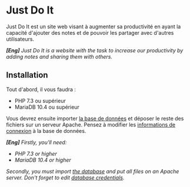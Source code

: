 # Just Do It
Just Do It est un site web visant à augmenter sa productivité en ayant la capacité d'ajouter des notes et de pouvoir les partager avec d'autres utilisateurs.

***[Eng]** Just Do It is a website with the task to increase our productivity by adding notes and sharing them with others.*

## Installation
Tout d'abord, il vous faudra :
 - PHP 7.3 ou supérieur
 - MariaDB 10.4 ou supérieur

Vous devrez ensuite importer [la base de données](https://github.com/EmpireDemocratiqueDuPoulpe/Just-Do-It-Projet-PHP/blob/master/projet_php.sql) et déposer le reste des fichiers sur un serveur Apache. Pensez à modifier les [informations de connexion](https://github.com/EmpireDemocratiqueDuPoulpe/Just-Do-It-Projet-PHP/blob/master/config/config.ini) à la base de données.

***[Eng]** Firstly, you'll need:*
 - *PHP 7.3 or higher*
 - *MariaDB 10.4 or higher*

*Secondly, you must import [the database](https://github.com/EmpireDemocratiqueDuPoulpe/Just-Do-It-Projet-PHP/blob/master/projet_php.sql) and put all files on an Apache server. Don't forget to edit [database credentials](https://github.com/EmpireDemocratiqueDuPoulpe/Just-Do-It-Projet-PHP/blob/master/config/config.ini).*
